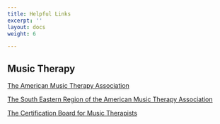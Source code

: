 ```yaml
---
title: Helpful Links
excerpt: ''
layout: docs
weight: 6

---
```

## **Music Therapy**

[The American Music Therapy Association](http://musictherapy.org/)

[The South Eastern Region of the American Music Therapy Association](http://ser-amta.org/)

[The Certification Board for Music Therapists](http://cbmt.org/)